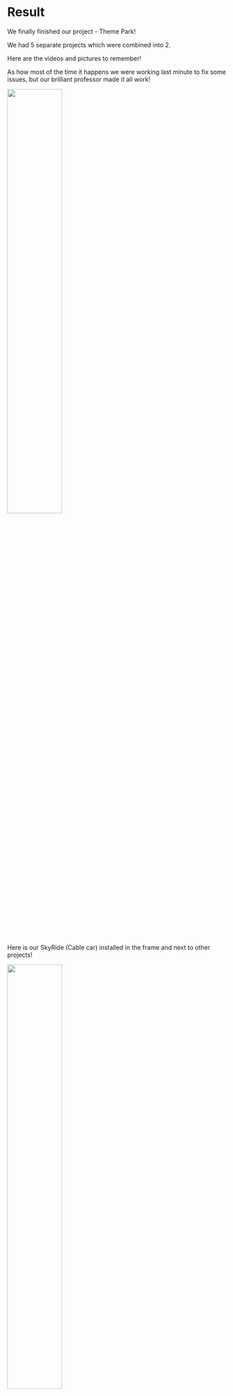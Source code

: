 # Result

We finally finished our project - Theme Park!

We had 5 separate projects which were combined into 2. 

Here are the videos and pictures to remember!

As how most of the time it happens we were working last minute to fix some issues, but our brilliant professor made it all work!

<img src="https://github.com/lizadat/MachineLab/assets/98390904/cdf5a7e9-e9a7-4422-a1f1-9710bcf1d9c0" width="50%" height="50%">


Here is our SkyRide (Cable car) installed in the frame and next to other projects!

<img src="https://github.com/lizadat/MachineLab/assets/98390904/2a96116f-ce6e-45d5-87d2-33d08116e7f4" width="50%" height="50%">


And me next to my project excited to press the YELLOW button to start it off!

<img src="https://github.com/lizadat/MachineLab/assets/98390904/665d508f-6954-4636-97aa-2de6e0cb3f5c" width="50%" height="50%">


We had to [move](https://youtube.com/shorts/FLdX-pwgpzU) our frame through the whole lobby and it was very fun, because it attracted many people! The frame is huge and nobody expected to see something like this! We gathered a big crowd on our way and brought them to the [opening](https://youtube.com/shorts/WuPb5EbwdrU)!
Here is the [video](https://youtube.com/shorts/pLpD_HR3fa8?feature=share) of all projects. 


